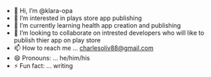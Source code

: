 - 👋 Hi, I’m @klara-opa
- 👀 I’m interested in plays store app publishing
- 🌱 I’m currently learning health app creation and publishing
- 💞️ I’m looking to collaborate on intrested developers who will like to publish thier app on play store
- 📫 How to reach me ... charlesoliv88@gmail.com
- 😄 Pronouns: ... he/him/his
- ⚡ Fun fact: ... writing

<!---
klara-opa/klara-opa is a ✨ special ✨ repository because its `README.md` (this file) appears on your GitHub profile.
You can click the Preview link to take a look at your changes.
--->

